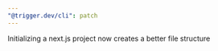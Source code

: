 ```yaml
---
"@trigger.dev/cli": patch
---
```


Initializing a next.js project now creates a better file structure
